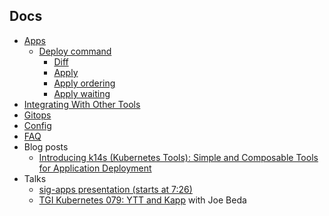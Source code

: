 ## Docs

- [Apps](apps.md)
  - [Deploy command](apps.md#deploy)
    - [Diff](diff.md)
    - [Apply](apply.md)
    - [Apply ordering](apply-ordering.md)
    - [Apply waiting](apply-waiting.md)
- [Integrating With Other Tools](integrating-with-other-tools.md)
- [Gitops](gitops.md)
- [Config](config.md)
- [FAQ](faq.md)
- Blog posts
  - [Introducing k14s (Kubernetes Tools): Simple and Composable Tools for Application Deployment](https://content.pivotal.io/blog/introducing-k14s-kubernetes-tools-simple-and-composable-tools-for-application-deployment)
- Talks
  - [sig-apps presentation (starts at 7:26)](https://www.youtube.com/watch?v=lYrt1cF6IoE&feature=youtu.be&t=446)
  - [TGI Kubernetes 079: YTT and Kapp](https://www.youtube.com/watch?v=CSglwNTQiYg) with Joe Beda
